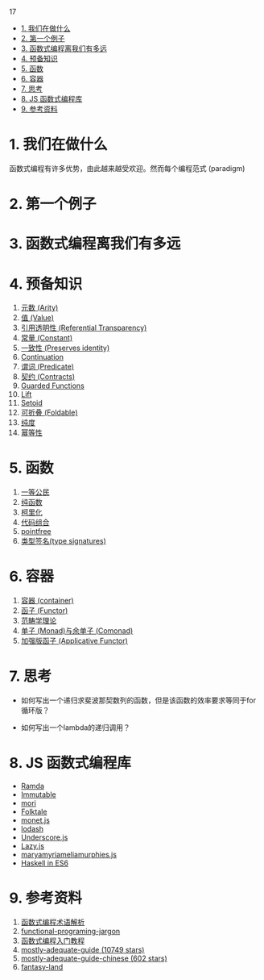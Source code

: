 17

<!-- TOC -->

- [1. 我们在做什么](#1-我们在做什么)
- [2. 第一个例子](#2-第一个例子)
- [3. 函数式编程离我们有多远](#3-函数式编程离我们有多远)
- [4. 预备知识](#4-预备知识)
- [5. 函数](#5-函数)
- [6. 容器](#6-容器)
- [7. 思考](#7-思考)
- [8. JS 函数式编程库](#8-js-函数式编程库)
- [9. 参考资料](#9-参考资料)

<!-- /TOC -->

# 1. 我们在做什么

函数式编程有许多优势，由此越来越受欢迎。然而每个编程范式 (paradigm) 

# 2. 第一个例子

# 3. 函数式编程离我们有多远

# 4. 预备知识

1. [元数 (Arity)](#1-元数-arity)
1. [值 (Value)](#2-值-value)
1. [引用透明性 (Referential Transparency)](#3-引用透明性-referential-transparency)
1. [常量 (Constant)](#4-常量-constant)
1. [一致性 (Preserves identity)](#5-一致性-preserves-identity)
1. [Continuation](#6-continuation)
1. [谓词 (Predicate)](#7-谓词-predicate)
1. [契约 (Contracts)](#8-契约-contracts)
1. [Guarded Functions](#9-guarded-functions)
1. [Lift](#10-lift)
1. [Setoid](#11-setoid)
1. [可折叠 (Foldable)](#12-可折叠-foldable)
1. [纯度](#纯度)
1. [幂等性](#幂等性)

# 5. 函数

1. [一等公民]()
1. [纯函数]()
1. [柯里化]()
1. [代码组合]()
1. [pointfree]()
1. [类型签名(type signatures)]()

# 6. 容器

1. [容器 (container)]()
1. [函子 (Functor)]()
1. [范畴学理论]()
1. [单子 (Monad)与余单子 (Comonad)]()
1. [加强版函子 (Applicative Functor)]()

# 7. 思考

- 如何写出一个递归求斐波那契数列的函数，但是该函数的效率要求等同于for循环版？

- 如何写出一个lambda的递归调用？

# 8. JS 函数式编程库

- [Ramda](https://github.com/ramda/ramda)
- [Immutable](https://github.com/facebook/immutable-js/)
- [mori](https://github.com/swannodette/mori)
- [Folktale](http://folktalejs.org)
- [monet.js](https://cwmyers.github.io/monet.js/)
- [lodash](https://github.com/lodash/lodash)
- [Underscore.js](https://github.com/jashkenas/underscore)
- [Lazy.js](https://github.com/dtao/lazy.js)
- [maryamyriameliamurphies.js](https://github.com/sjsyrek/maryamyriameliamurphies.js)
- [Haskell in ES6](https://github.com/casualjavascript/haskell-in-es6)

# 9. 参考资料

1. [函数式编程术语解析](http://pinggod.com/2016/函数式编程术语解析/)
1. [functional-programing-jargon](https://github.com/hemanth/functional-programming-jargon)
1. [函数式编程入门教程](http://www.ruanyifeng.com/blog/2017/02/fp-tutorial.html)
1. [mostly-adequate-guide (10749 stars)](https://github.com/MostlyAdequate/mostly-adequate-guide)
1. [mostly-adequate-guide-chinese (602 stars)](https://github.com/llh911001/mostly-adequate-guide-chinese)
1. [fantasy-land](https://github.com/fantasyland/fantasy-land)
